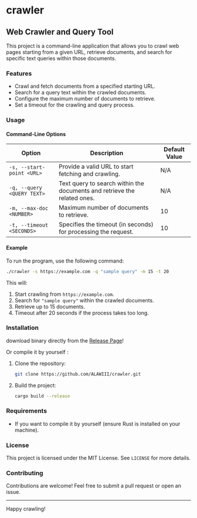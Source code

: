 # crawler

## Web Crawler and Query Tool

This project is a command-line application that allows you to crawl web pages starting from a given URL,
retrieve documents, and search for specific text queries within those documents.

### Features

- Crawl and fetch documents from a specified starting URL.
- Search for a query text within the crawled documents.
- Configure the maximum number of documents to retrieve.
- Set a timeout for the crawling and query process.

### Usage

#### Command-Line Options

| Option                      | Description                                                                                       | Default Value |
|-----------------------------|---------------------------------------------------------------------------------------------------|---------------|
| `-s, --start-point <URL>`   | Provide a valid URL to start fetching and crawling.                                               | N/A           |
| `-q, --query <QUERY TEXT>`  | Text query to search within the documents and retrieve the related ones.                          | N/A           |
| `-m, --max-doc <NUMBER>`    | Maximum number of documents to retrieve.                                                         | 10            |
| `-t, --timeout <SECONDS>`   | Specifies the timeout (in seconds) for processing the request.                                    | 10            |

#### Example

To run the program, use the following command:

```bash
./crawler -s https://example.com -q "sample query" -m 15 -t 20
```

This will:
1. Start crawling from `https://example.com`.
2. Search for `"sample query"` within the crawled documents.
3. Retrieve up to 15 documents.
4. Timeout after 20 seconds if the process takes too long.

### Installation
download binary directly from the [Release Page](https://github.com/ALAWIII/crawler/releases/tag/v0.1.0)!

Or compile it by yourself :

1. Clone the repository:
   ```bash
   git clone https://github.com/ALAWIII/crawler.git
   ```
2. Build the project:
   ```bash
   cargo build --release
   ```

### Requirements

- If you want to compile it by yourself (ensure Rust is installed on your machine).

### License

This project is licensed under the MIT License. See `LICENSE` for more details.

### Contributing

Contributions are welcome! Feel free to submit a pull request or open an issue.

---

Happy crawling!
